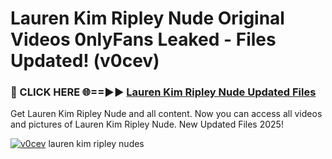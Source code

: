 # Lauren Kim Ripley Nude Original Videos 0nlyFans Leaked - Files Updated! (v0cev)

<h3>🔴 CLICK HERE 🌐==►► <a href="https://tinyurl.com/52m3yx9h" rel="nofollow">Lauren Kim Ripley Nude Updated Files</a></h3>

Get Lauren Kim Ripley Nude and all content. Now you can access all videos and pictures of Lauren Kim Ripley Nude. New Updated Files 2025!

[![v0cev](https://i.imgur.com/TnHtlc8.gif)](https://tinyurl.com/52m3yx9h)
lauren kim ripley nudes